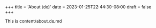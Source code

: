 +++
title = 'About (de)'
date = 2023-01-25T22:44:30-08:00
draft = false
+++

This is content/about.de.md
